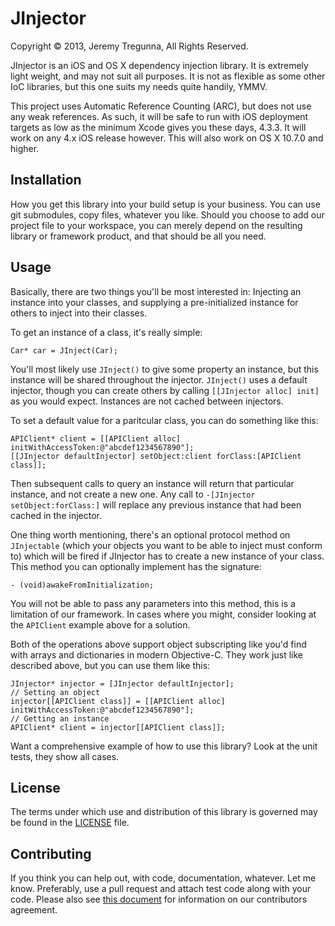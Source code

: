 # JInjector
Copyright © 2013, Jeremy Tregunna, All Rights Reserved.

JInjector is an iOS and OS X dependency injection library. It is extremely light weight, and may not suit all purposes. It is not as flexible as some other IoC libraries, but this one suits my needs quite handily, YMMV.

This project uses Automatic Reference Counting (ARC), but does not use any weak references. As such, it will be safe to run with iOS deployment targets as low as the minimum Xcode gives you these days, 4.3.3. It will work on any 4.x iOS release however. This will also work on OS X 10.7.0 and higher.

## Installation

How you get this library into your build setup is your business. You can use git submodules, copy files, whatever you like. Should you choose to add our project file to your workspace, you can merely depend on the resulting library or framework product, and that should be all you need.

## Usage

Basically, there are two things you'll be most interested in: Injecting an instance into your classes, and supplying a pre-initialized instance for others to inject into their classes.

To get an instance of a class, it's really simple:

```objc
Car* car = JInject(Car);
```

You'll most likely use `JInject()` to give some property an instance, but this instance will be shared throughout the injector. `JInject()` uses a default injector, though you can create others by calling `[[JInjector alloc] init]` as you would expect. Instances are not cached between injectors.

To set a default value for a paritcular class, you can do something like this:

```objc
APIClient* client = [[APIClient alloc] initWithAccessToken:@"abcdef1234567890"];
[[JInjector defaultInjector] setObject:client forClass:[APIClient class]];
```

Then subsequent calls to query an instance will return that particular instance, and not create a new one. Any call to `-[JInjector setObject:forClass:]` will replace any previous instance that had been cached in the injector.

One thing worth mentioning, there's an optional protocol method on `JInjectable` (which your objects you want to be able to inject must conform to) which will be fired if JInjector has to create a new instance of your class. This method you can optionally implement has the signature:

```objc
- (void)awakeFromInitialization;
```

You will not be able to pass any parameters into this method, this is a limitation of our framework. In cases where you might, consider looking at the `APIClient` example above for a solution.

Both of the operations above support object subscripting like you'd find with arrays and dictionaries in modern Objective-C. They work just like described above, but you can use them like this:

```objc
JInjector* injector = [JInjector defaultInjector];
// Setting an object
injector[[APIClient class]] = [[APIClient alloc] initWithAccessToken:@"abcdef1234567890"];
// Getting an instance
APIClient* client = injector[[APIClient class]];
```

Want a comprehensive example of how to use this library? Look at the unit tests, they show all cases.

## License

The terms under which use and distribution of this library is governed may be found in the [LICENSE](https://github.com/jeremytregunna/JInjector/blob/master/LICENSE) file.

## Contributing

If you think you can help out, with code, documentation, whatever. Let me know. Preferably, use a pull request and attach test code along with your code. Please also see [this document](https://github.com/jeremytregunna/JInjector/blob/master/CONTRIBUTING.md) for information on our contributors agreement.